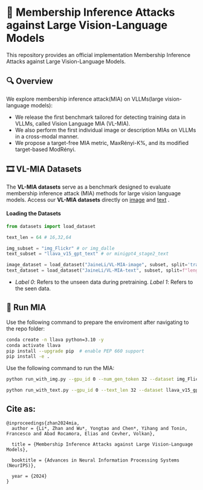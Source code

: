 # 🔦 Membership Inference Attacks against Large Vision-Language Models

This repository provides an official implementation Membership Inference Attacks against Large Vision-Language Models.

## 🔍 Overview

We explore membership inference attack(MIA) on VLLMs(large vision-language models):

- We release the first benchmark tailored for detecting training data in VLLMs, called Vision Language MIA (VL-MIA).
- We also perform the first individual image or description MIAs on VLLMs in a cross-modal manner.
- We propose a target-free MIA metric, MaxRényi-K%, and its modified target-based ModRényi.

## 🎞️ VL-MIA Datasets

The **VL-MIA datasets** serve as a benchmark designed to evaluate membership inference attack (MIA) methods for large vision language models. Access our **VL-MIA datasets** directly on [image](https://huggingface.co/datasets/JaineLi/VL-MIA-image) and [text](https://huggingface.co/datasets/JaineLi/VL-MIA-text) .

#### Loading the Datasets

```python
from datasets import load_dataset

text_len = 64 # 16,32,64

img_subset = "img_Flickr" # or img_dalle
text_subset = "llava_v15_gpt_text" # or minigpt4_stage2_text

image_dataset = load_dataset("JaineLi/VL-MIA-image", subset, split='train')
text_dataset = load_dataset("JaineLi/VL-MIA-text", subset, split=f"length_{text_len}")
```

- _Label 0_: Refers to the unseen data during pretraining. _Label 1_: Refers to the seen data.

## 🚀 Run MIA

Use the following command to prepare the enviroment after navigating to the repo folder:

```bash
conda create -n llava python=3.10 -y
conda activate llava
pip install --upgrade pip  # enable PEP 660 support
pip install -e .
```

Use the following command to run the MIA:

```bash
python run_with_img.py --gpu_id 0 --num_gen_token 32 --dataset img_Flickr
```

```bash
python run_with_text.py --gpu_id 0 --text_len 32 --dataset llava_v15_gpt_text
```

## Cite as:

```
@inproceedings{zhan2024mia,
  author = {Li*, Zhan and Wu*, Yongtao and Chen*, Yihang and Tonin, Francesco and Abad Rocamora, Elias and Cevher, Volkan},

  title = {Membership Inference Attacks against Large Vision-Language Models},

  booktitle = {Advances in Neural Information Processing Systems (NeurIPS)},

  year = {2024}
}
```
